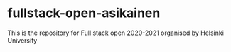 # fullstack-open-asikainen
This is the repository for Full stack open 2020-2021 organised by Helsinki University
